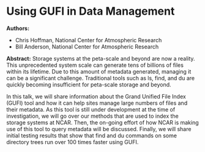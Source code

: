 # Using GUFI in Data Management

**Authors:**
* Chris Hoffman, National Center for Atmospheric Research
* Bill Anderson, National Center for Atmospheric Research

**Abstract:**
Storage systems at the peta-scale and beyond are now a reality. This unprecedented system scale can generate tens of billions of files within its lifetime. Due to this amount of metadata generated, managing it can be a significant challenge. Traditional tools such as ls, find, and du are quickly becoming insufficient for peta-scale storage and beyond.

In this talk, we will share information about the Grand Unified File Index (GUFI) tool and how it can help sites manage large numbers of files and their metadata. As this tool is still under development at the time of investigation, we will go over our methods that are used to index the storage systems at NCAR. Then, the on-going effort of how NCAR is making use of this tool to query metadata will be discussed. Finally, we will share initial testing results that show that find and du commands on some directory trees run over 100 times faster using GUFI.


